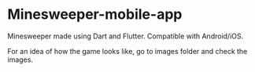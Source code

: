 # Minesweeper-mobile-app
Minesweeper made using Dart and Flutter. Compatible with Android/iOS.

For an idea of how the game looks like, go to images folder and check the images.
